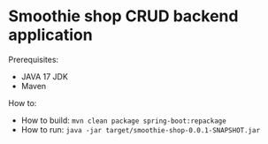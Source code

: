 # Smoothie shop CRUD backend application

Prerequisites:
* JAVA 17 JDK
* Maven

How to:
* How to build: `mvn clean package spring-boot:repackage`
* How to run: `java -jar target/smoothie-shop-0.0.1-SNAPSHOT.jar`
